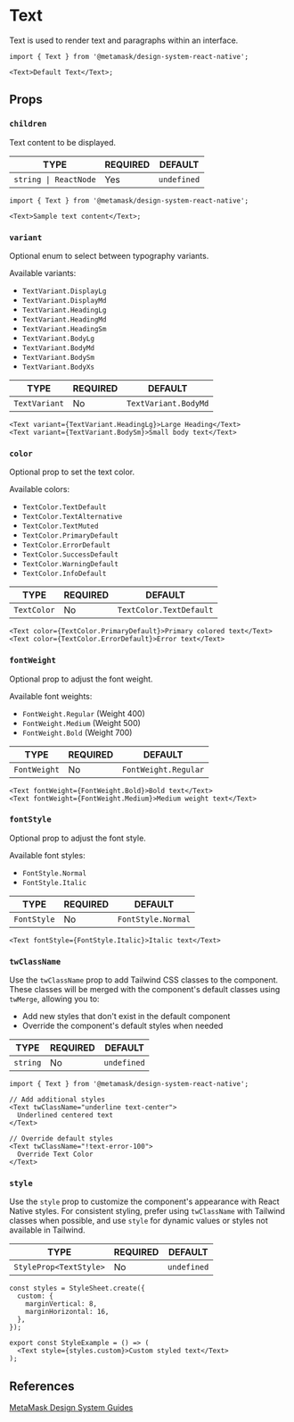 # Text

Text is used to render text and paragraphs within an interface.

```tsx
import { Text } from '@metamask/design-system-react-native';

<Text>Default Text</Text>;
```

## Props

### `children`

Text content to be displayed.

| TYPE | REQUIRED | DEFAULT |
|------|----------|---------|
| `string \| ReactNode` | Yes | `undefined` |

```tsx
import { Text } from '@metamask/design-system-react-native';

<Text>Sample text content</Text>;
```

### `variant`

Optional enum to select between typography variants.

Available variants:

- `TextVariant.DisplayLg`
- `TextVariant.DisplayMd`
- `TextVariant.HeadingLg`
- `TextVariant.HeadingMd`
- `TextVariant.HeadingSm`
- `TextVariant.BodyLg`
- `TextVariant.BodyMd`
- `TextVariant.BodySm`
- `TextVariant.BodyXs`

| TYPE | REQUIRED | DEFAULT |
|------|----------|---------|
| `TextVariant` | No | `TextVariant.BodyMd` |

```tsx
<Text variant={TextVariant.HeadingLg}>Large Heading</Text>
<Text variant={TextVariant.BodySm}>Small body text</Text>
```

### `color`

Optional prop to set the text color.

Available colors:

- `TextColor.TextDefault`
- `TextColor.TextAlternative`
- `TextColor.TextMuted`
- `TextColor.PrimaryDefault`
- `TextColor.ErrorDefault`
- `TextColor.SuccessDefault`
- `TextColor.WarningDefault`
- `TextColor.InfoDefault`

| TYPE | REQUIRED | DEFAULT |
|------|----------|---------|
| `TextColor` | No | `TextColor.TextDefault` |

```tsx
<Text color={TextColor.PrimaryDefault}>Primary colored text</Text>
<Text color={TextColor.ErrorDefault}>Error text</Text>
```

### `fontWeight`

Optional prop to adjust the font weight.

Available font weights:

- `FontWeight.Regular` (Weight 400)
- `FontWeight.Medium` (Weight 500)
- `FontWeight.Bold` (Weight 700)

| TYPE | REQUIRED | DEFAULT |
|------|----------|---------|
| `FontWeight` | No | `FontWeight.Regular` |

```tsx
<Text fontWeight={FontWeight.Bold}>Bold text</Text>
<Text fontWeight={FontWeight.Medium}>Medium weight text</Text>
```

### `fontStyle`

Optional prop to adjust the font style.

Available font styles:

- `FontStyle.Normal`
- `FontStyle.Italic`

| TYPE | REQUIRED | DEFAULT |
|------|----------|---------|
| `FontStyle` | No | `FontStyle.Normal` |

```tsx
<Text fontStyle={FontStyle.Italic}>Italic text</Text>
```

### `twClassName`

Use the `twClassName` prop to add Tailwind CSS classes to the component. These classes will be merged with the component's default classes using `twMerge`, allowing you to:

- Add new styles that don't exist in the default component
- Override the component's default styles when needed

| TYPE | REQUIRED | DEFAULT |
|------|----------|---------|
| `string` | No | `undefined` |

```tsx
import { Text } from '@metamask/design-system-react-native';

// Add additional styles
<Text twClassName="underline text-center">
  Underlined centered text
</Text>

// Override default styles
<Text twClassName="!text-error-100">
  Override Text Color
</Text>
```

### `style`

Use the `style` prop to customize the component's appearance with React Native styles. For consistent styling, prefer using `twClassName` with Tailwind classes when possible, and use `style` for dynamic values or styles not available in Tailwind.

| TYPE | REQUIRED | DEFAULT |
|------|----------|---------|
| `StyleProp<TextStyle>` | No | `undefined` |

```tsx
const styles = StyleSheet.create({
  custom: {
    marginVertical: 8,
    marginHorizontal: 16,
  },
});

export const StyleExample = () => (
  <Text style={styles.custom}>Custom styled text</Text>
);
```

## References

[MetaMask Design System Guides](https://www.notion.so/MetaMask-Design-System-Guides-Design-f86ecc914d6b4eb6873a122b83c12940)

